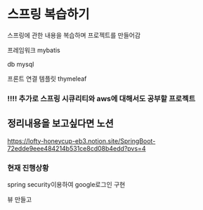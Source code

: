 # 스프링 복습하기

스프링에 관한 내용을 복습하며 프로젝트를 만들어감

프레임워크 mybatis

db mysql

프론트 연결 템플릿 thymeleaf


### ‼️‼️ 추가로 스프링 시큐리티와 aws에 대해서도 공부할 프로젝트

## 정리내용을 보고싶다면 노션
https://lofty-honeycup-eb3.notion.site/SpringBoot-72edde9eee484214b531ce8cd08b4edd?pvs=4


### 현재 진행상황
spring security이용하여 google로그인 구현

뷰 만들고 